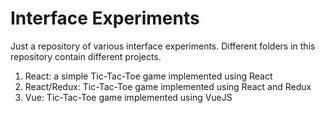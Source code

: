 # Interface Experiments
Just a repository of various interface experiments. Different folders in this repository contain different projects.

1. React: a simple Tic-Tac-Toe game implemented using React
2. React/Redux: Tic-Tac-Toe game implemented using React and Redux
3. Vue: Tic-Tac-Toe game implemented using VueJS

